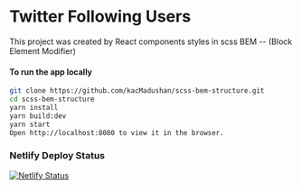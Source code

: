 # Twitter Following Users
This project was created by React components styles in scss BEM -- (Block Element Modifier)

#### To run the app locally

```bash
git clone https://github.com/kacMadushan/scss-bem-structure.git
cd scss-bem-structure
yarn install
yarn build:dev
yarn start
Open http://localhost:8080 to view it in the browser.
```

### Netlify Deploy Status

[![Netlify Status](https://api.netlify.com/api/v1/badges/b9f28a48-2612-4e3b-a492-15576999e059/deploy-status)](https://app.netlify.com/sites/twitter-following/deploys)